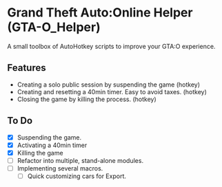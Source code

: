 # Grand Theft Auto:Online Helper (GTA-O_Helper)

A small toolbox of AutoHotkey scripts to improve your GTA:O experience.

## Features

- Creating a solo public session by suspending the game (hotkey)
- Creating and resetting a 40min timer. Easy to avoid taxes. (hotkey)
- Closing the game by killing the process. (hotkey)

## To Do

- [x] Suspending the game.
- [x] Activating a 40min timer
- [x] Killing the game
- [ ] Refactor into multiple, stand-alone modules.
- [ ] Implementing several macros.
  - [ ] Quick customizing cars for Export.
